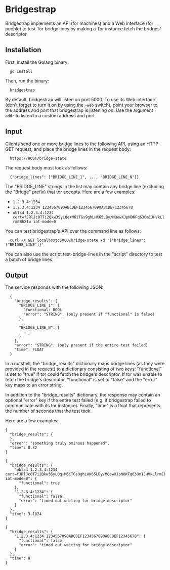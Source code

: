 Bridgestrap
===========

Bridgestrap implements an API (for machines) and a Web interface (for people)
to test Tor bridge lines by making a Tor instance fetch the bridges'
descriptor.

Installation
------------

First, install the Golang binary:

      go install

Then, run the binary:

      bridgestrap

By default, bridgestrap will listen on port 5000.  To use its Web interface
(don't forget to turn it on by using the `-web` switch), point your browser to
the address and port that bridgestrap is listening on.  Use the argument
`-addr` to listen to a custom address and port.

Input
-----

Clients send one or more bridge lines to the following API, using an HTTP GET
request, and place the bridge lines in the request body:

      https://HOST/bridge-state

The request body must look as follows:

      {"bridge_lines": ["BRIDGE_LINE_1", ..., "BRIDGE_LINE_N"]}

The "BRIDGE_LINE" strings in the list may contain any bridge line (excluding
the "Bridge" prefix) that tor accepts.  Here are a few examples:

* `1.2.3.4:1234`
* `1.2.3.4:1234 1234567890ABCDEF1234567890ABCDEF12345678`
* `obfs4 1.2.3.4:1234 cert=fJRlJc0T7i2Qkw3SyLQq+M6iTGs9ghLHK65LBy/MQewXJpNOKFq63Om1JHVkLlrmEBbX1w iat-mode=0`

You can test bridgestrap's API over the command line as follows:

      curl -X GET localhost:5000/bridge-state -d '{"bridge_lines": ["BRIDGE_LINE"]}'

You can also use the script test-bridge-lines in the "script" directory to test
a batch of bridge lines.

Output
------

The service responds with the following JSON:

      {
        "bridge_results": {
          "BRIDGE_LINE_1": {
            "functional: BOOL,
            "error": "STRING", (only present if "functional" is false)
          },
          ...
          "BRIDGE_LINE_N": {
            ...
          }
        },
        "error": "STRING", (only present if the entire test failed)
        "time": FLOAT
      }

In a nutshell, the "bridge_results" dictionary maps bridge lines (as they were
provided in the request) to a dictionary consisting of two keys: "functional"
is set to "true" if tor could fetch the bridge's descriptor.  If tor was unable
to fetch the bridge's descriptor, "functional" is set to "false" and the
"error" key maps to an error string.

In addition to the "bridge_results" dictionary, the response may contain an
optional "error" key if the entire test failed (e.g. if bridgestrap failed to
communicate with its tor instance).  Finally, "time" is a float that represents
the number of seconds that the test took.

Here are a few examples:

    {
      "bridge_results": {
      },
      "error": "something truly ominous happened",
      "time": 0.32
    }

    {
      "bridge_results": {
        "obfs4 1.2.3.4:1234 cert=fJRlJc0T7i2Qkw3SyLQq+M6iTGs9ghLHK65LBy/MQewXJpNOKFq63Om1JHVkLlrmEBbX1w iat-mode=0": {
          "functional": true
        },
        "1.2.3.4:1234": {
          "functional": false,
          "error": "timed out waiting for bridge descriptor"
        }
      },
      "time": 3.1824
    }

    {
      "bridge_results": {
        "1.2.3.4:1234 1234567890ABCDEF1234567890ABCDEF12345678": {
          "functional": false,
          "error": "timed out waiting for bridge descriptor"
        }
      },
      "time": 0
    }
